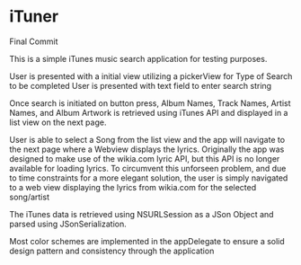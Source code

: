 # iTuner
Final Commit

This is a simple iTunes music search application for testing purposes.

User is presented with a initial view utilizing a pickerView for Type of Search to be completed
User is presented with text field to enter search string

Once search is initiated on button press, Album Names, Track Names, Artist Names, and Album Artwork is retrieved using
iTunes API and displayed in a list view on the next page.

User is able to select a Song from the list view and the app will navigate to the next page where a Webview displays the lyrics.
Originally the app was designed to make use of the wikia.com lyric API, but this API is no longer available for loading lyrics. To circumvent this unforseen problem, and due to time constraints for a more elegant solution, the user is simply navigated to a web view displaying the lyrics from wikia.com for the selected song/artist

The iTunes data is retrieved using NSURLSession as a JSon Object and parsed using JSonSerialization.

Most color schemes are implemented in the appDelegate to ensure a solid design pattern and consistency through the application
